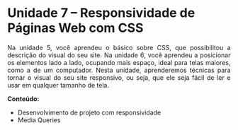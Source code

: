 # Unidade 7 – Responsividade de Páginas Web com CSS

<p align="justify">
  Na unidade 5, você aprendeu o básico sobre CSS, que possibilitou a descrição do visual do seu site. Na unidade 6, você aprendeu a posicionar os elementos lado a lado, ocupando mais espaço, ideal para telas maiores, como a de um computador. Nesta unidade, aprenderemos técnicas para tornar o visual do seu site responsivo, ou seja, que ele seja fácil de ler e usar em qualquer tamanho de tela.
</p>

**Conteúdo:**

- Desenvolvimento de projeto com responsividade
- Media Queries
